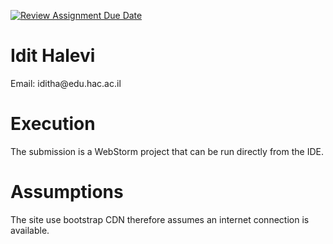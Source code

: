 [![Review Assignment Due Date](https://classroom.github.com/assets/deadline-readme-button-22041afd0340ce965d47ae6ef1cefeee28c7c493a6346c4f15d667ab976d596c.svg)](https://classroom.github.com/a/Ge_Ymx5m)
<h1>Idit Halevi</h1>
<p>Email: iditha@edu.hac.ac.il</p>

<h1>Execution</h1>
<p>The submission is a WebStorm project that can be run directly from the IDE.</p>

<h1>Assumptions</h1>
<p>The site use bootstrap CDN therefore assumes an internet connection is available.</p>

